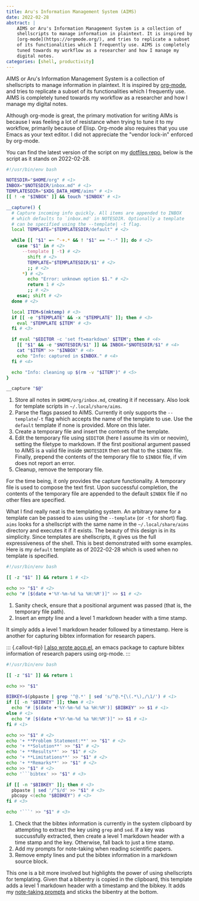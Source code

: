 ```yaml
---
title: Aru's Information Management System (AIMS)
date: 2022-02-28
abstract: |
    AIMS or Aru's Information Management System is a collection of
    shellscripts to manage information in plaintext. It is inspired by
    [org-mode](https://orgmode.org/), and tries to replicate a subset
    of its functionalities which I frequently use. AIMS is completely
    tuned towards my workflow as a researcher and how I manage my
    digital notes.
categories: [shell, productivity]
---
```


AIMS or Aru's Information Management System is a collection of
shellscripts to manage information in plaintext. It is inspired by
[org-mode](https://orgmode.org/), and tries to replicate a subset of
its functionalities which I frequently use. AIMS is completely tuned
towards my workflow as a researcher and how I manage my digital notes.

Although org-mode is great, the primary motivation for writing AIMs is
because I was feeling a lot of resistance when trying to tune it to my
workflow, primarily because of Elisp. Org-mode also requires that you
use Emacs as your text editor. I did not appreciate the "vendor
lock-in" enforced by org-mode.

You can find the latest version of the script on my [dotfiles
repo](https://github.com/arumoy-shome/dotfiles/blob/master/bin/aims),
below is the script as it stands on 2022-02-28.

```{.bash filename="aims"}
#!/usr/bin/env bash

NOTESDIR="$HOME/org" # <1>
INBOX="$NOTESDIR/inbox.md" # <1>
TEMPLATESDIR="$XDG_DATA_HOME/aims" # <1>
[[ ! -e "$INBOX" ]] && touch "$INBOX" # <1>

__capture() {
  # Capture incoming info quickly. All items are appended to INBOX
  # which defaults to `inbox.md' in NOTESDIR. Optionally a template
  # can be specified using the --template| -t flag.
  local TEMPLATE="$TEMPLATESDIR/default" # <2>

  while [[ "$1" =~ ^-+.* && ! "$1" == "--" ]]; do # <2>
    case "$1" in # <2>
      --template | -t) # <2>
        shift # <2>
        TEMPLATE="$TEMPLATESDIR/$1" # <2>
        ;; # <2>
      *) # <2>
        echo "Error: unknown option $1." # <2>
        return 1 # <2>
        ;; # <2>
    esac; shift # <2>
  done # <2>

  local ITEM=$(mktemp) # <3>
  if [[ -e "$TEMPLATE" && -x "$TEMPLATE" ]]; then # <3>
    eval "$TEMPLATE $ITEM" # <3>
  fi # <3>

  if eval "$EDITOR -c 'set ft=markdown' $ITEM"; then # <4>
    [[ "$1" && -e "$NOTESDIR/$1" ]] && INBOX="$NOTESDIR/$1" # <4>
    cat "$ITEM" >> "$INBOX" # <4>
    echo "Info: captured in $INBOX." # <4>
  fi # <4>

  echo "Info: cleaning up $(rm -v "$ITEM")" # <5>
}

__capture "$@"
```
1. Store all notes in `$HOME/org/inbox.md`, creating it if necessary.
   Also look for template scripts in `~/.local/share/aims`.
2. Parse the flags passed to AIMS. Currently it only supports the
   `--template`/`-t` flag which accepts the name of the template to
   use. Use the `default` template if none is provided. More on this
   later.
3. Create a temporary file and insert the contents of the template.
4. Edit the temporary file using `$EDITOR` (here I assume its vim or
   neovim), setting the filetype to markdown. If the first positional
   argument passed to AIMS is a valid file inside `$NOTESDIR` then set
   that to the `$INBOX` file. Finally, prepend the contents of the
   temporary file to `$INBOX` file, if vim does not report an error.
5. Cleanup, remove the temporary file.

For the time being, it only provides the capture functionality. A
temporary file is used to compose the text first. Upon successful
completion, the contents of the temporary file are appended to the
default `$INBOX` file if no other files are specified.

What I find really neat is the templating system. An arbitrary name
for a template can be passed to `aims` using the `--template` (or `-t`
for short) flag. `aims` looks for a shellscript with the same name in
the `~/.local/share/aims` directory and executes it if it exists. The
beauty of this design is in its simplicity. Since templates are
shellscripts, it gives us the full expressiveness of the shell. This
is best demonstrated with some examples. Here is my `default` template
as of 2022-02-28 which is used when no template is specified.

```{.bash filename="~/.local/share/aims/default"}
#!/usr/bin/env bash

[[ -z "$1" ]] && return 1 # <1>

echo >> "$1" # <2>
echo "# [$(date +'%Y-%m-%d %a %H:%M')]" >> $1 # <2>
```
1. Sanity check, ensure that a positional argument was passed (that
   is, the temporary file path).
2. Insert an empty line and a level 1 markdown header with a time stamp.

It simply adds a level 1 markdown header followed by a timestamp. Here
is another for capturing bibtex information for research papers.

::: {.callout-tip}
[I also wrote aocp.el](../aocp), an emacs package to capture bibtex
information of research papers using org-mode.
:::
```bash
#!/usr/bin/env bash

[[ -z "$1" ]] && return 1

echo >> "$1"

BIBKEY=$(pbpaste | grep '^@.*' | sed 's/^@.*{\(.*\),/\1/') # <1>
if [[ -n "$BIBKEY" ]]; then # <1>
  echo "# [$(date +'%Y-%m-%d %a %H:%M')] $BIBKEY" >> $1 # <1>
else # <1>
  echo "# [$(date +'%Y-%m-%d %a %H:%M')]" >> $1 # <1>
fi # <1>

echo >> "$1" # <2>
echo '+ **Problem Statement:**' >> "$1" # <2>
echo '+ **Solution**' >> "$1" # <2>
echo '+ **Results**' >> "$1" # <2>
echo '+ **Limitations**' >> "$1" # <2>
echo '+ **Remarks**' >> "$1" # <2>
echo >> "$1" # <2>
echo '```bibtex' >> "$1" # <3>

if [[ -n "$BIBKEY" ]]; then # <3>
  pbpaste | sed '/^$/d' >> "$1" # <3>
  pbcopy <(echo "$BIBKEY") # <3>
fi # <3>

echo '```' >> "$1" # <3>
```
1. Check that the bibtex information is currently in the system
   clipboard by attempting to extract the key using `grep` and `sed`.
   If a key was succussfully extracted, then create a level 1 markdown
   header with a time stamp and the key. Otherwise, fall back to just
   a time stamp.
2. Add my prompts for note-taking when reading scientific papers.
3. Remove empty lines and put the bibtex information in a markdown
   source block.

This one is a bit more involved but highlights the power of using
shellscripts for templating. Given that a bibentry is copied in the
clipboard, this template adds a level 1 markdown header with a
timestamp and the bibkey. It adds my [note-taking
prompts](../research-workflow#writing-notes) and sticks the bibentry
at the bottom.
